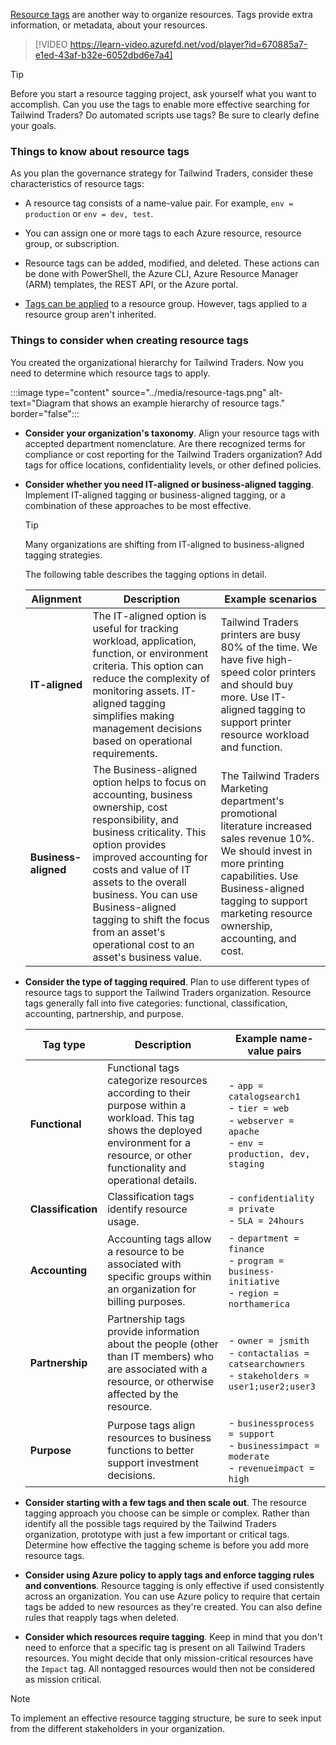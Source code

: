 [Resource tags](/azure/azure-resource-manager/management/tag-resources?tabs=json) are another way to organize resources. Tags provide extra information, or metadata, about your resources. 

> [!VIDEO https://learn-video.azurefd.net/vod/player?id=670885a7-e1ed-43af-b32e-6052dbd6e7a4]

> [!TIP]
> Before you start a resource tagging project, ask yourself what you want to accomplish. Can you use the tags to enable more effective searching for Tailwind Traders? Do automated scripts use tags? Be sure to clearly define your goals. 

### Things to know about resource tags

As you plan the governance strategy for Tailwind Traders, consider these characteristics of resource tags:

- A resource tag consists of a name-value pair. For example, `env = production` or `env = dev, test`.

- You can assign one or more tags to each Azure resource, resource group, or subscription.

- Resource tags can be added, modified, and deleted. These actions can be done with PowerShell, the Azure CLI, Azure Resource Manager (ARM) templates, the REST API, or the Azure portal.

- [Tags can be applied](/azure/azure-resource-manager/management/tag-resources) to a resource group. However, tags applied to a resource group aren't inherited.

### Things to consider when creating resource tags

You created the organizational hierarchy for Tailwind Traders. Now you need to determine which resource tags to apply. 

:::image type="content" source="../media/resource-tags.png" alt-text="Diagram that shows an example hierarchy of resource tags." border="false":::

- **Consider your organization's taxonomy**. Align your resource tags with accepted department nomenclature. Are there recognized terms for compliance or cost reporting for the Tailwind Traders organization? Add tags for office locations, confidentiality levels, or other defined policies.

- **Consider whether you need IT-aligned or business-aligned tagging**. Implement IT-aligned tagging or business-aligned tagging, or a combination of these approaches to be most effective.

   > [!Tip]
   > Many organizations are shifting from IT-aligned to business-aligned tagging strategies. 

   The following table describes the tagging options in detail.

   | Alignment | Description | Example scenarios |
   | --- | --- | ---|
   | **IT-aligned** | The IT-aligned option is useful for tracking workload, application, function, or environment criteria. This option can reduce the complexity of monitoring assets. IT-aligned tagging simplifies making management decisions based on operational requirements. | Tailwind Traders printers are busy 80% of the time. We have five high-speed color printers and should buy more. Use IT-aligned tagging to support printer resource workload and function. |
   | **Business-aligned** | The Business-aligned option helps to focus on accounting, business ownership, cost responsibility, and business criticality. This option provides improved accounting for costs and value of IT assets to the overall business. You can use Business-aligned tagging to shift the focus from an asset's operational cost to an asset's business value. | The Tailwind Traders Marketing department's promotional literature increased sales revenue 10%. We should invest in more printing capabilities. Use Business-aligned tagging to support marketing resource ownership, accounting, and cost. | 

- **Consider the type of tagging required**. Plan to use different types of resource tags to support the Tailwind Traders organization. Resource tags generally fall into five categories: functional, classification, accounting, partnership, and purpose. 

   | Tag type | Description |  Example name-value pairs |
   | --- | --- | --- |
   | **Functional** | Functional tags categorize resources according to their purpose within a workload. This tag shows the deployed environment for a resource, or other functionality and operational details. | - `app = catalogsearch1` <br> - `tier = web` <br> - `webserver = apache` <br> - `env = production, dev, staging` |
   | **Classification** | Classification tags identify resource usage. | - `confidentiality = private` <br> - `SLA = 24hours` |
   | **Accounting** | Accounting tags allow a resource to be associated with specific groups within an organization for billing purposes. | - `department = finance` <br> - `program = business-initiative` <br> - `region = northamerica` | 
   | **Partnership** | Partnership tags provide information about the people (other than IT members) who are associated with a resource, or otherwise affected by the resource. | - `owner = jsmith` <br> - `contactalias = catsearchowners` <br> - `stakeholders = user1;user2;user3` |
   | **Purpose** | Purpose tags align resources to business functions to better support investment decisions. | - `businessprocess = support` <br> - `businessimpact = moderate` <br> - `revenueimpact = high` | 

- **Consider starting with a few tags and then scale out**. The resource tagging approach you choose can be simple or complex. Rather than identify all the possible tags required by the Tailwind Traders organization, prototype with just a few important or critical tags. Determine how effective the tagging scheme is before you add more resource tags. 

- **Consider using Azure policy to apply tags and enforce tagging rules and conventions**. Resource tagging is only effective if used consistently across an organization. You can use Azure policy to require that certain tags be added to new resources as they're created. You can also define rules that reapply tags when deleted.

- **Consider which resources require tagging**. Keep in mind that you don't need to enforce that a specific tag is present on all Tailwind Traders resources. You might decide that only mission-critical resources have the `Impact` tag. All nontagged resources would then not be considered as mission critical.

> [!NOTE]
> To implement an effective resource tagging structure, be sure to seek input from the different stakeholders in your organization. 
